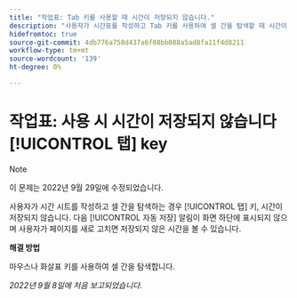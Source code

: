 ```yaml
---
title: "작업표: Tab 키를 사용할 때 시간이 저장되지 않습니다."
description: "사용자가 시간표를 작성하고 Tab 키를 사용하여 셀 간을 탐색할 때 시간이 저장되지 않습니다. 자동 저장 알림은 화면 하단에 표시되지 않으며 사용자가 페이지를 새로 고치면 저장된 시간이 표시됩니다."
hidefromtoc: true
source-git-commit: 4db776a758d437a6f08bb088a5ad8fa11f4d8211
workflow-type: tm+mt
source-wordcount: '139'
ht-degree: 0%

---
```



# 작업표: 사용 시 시간이 저장되지 않습니다 [!UICONTROL 탭] key

>[!NOTE]
>
>이 문제는 2022년 9월 29일에 수정되었습니다.

사용자가 시간 시트를 작성하고 셀 간을 탐색하는 경우 [!UICONTROL 탭] 키, 시간이 저장되지 않습니다. 다음 [!UICONTROL 자동 저장] 알림이 화면 하단에 표시되지 않으며 사용자가 페이지를 새로 고치면 저장되지 않은 시간을 볼 수 있습니다.

**해결 방법**

마우스나 화살표 키를 사용하여 셀 간을 탐색합니다.

_2022년 9월 8일에 처음 보고되었습니다._

